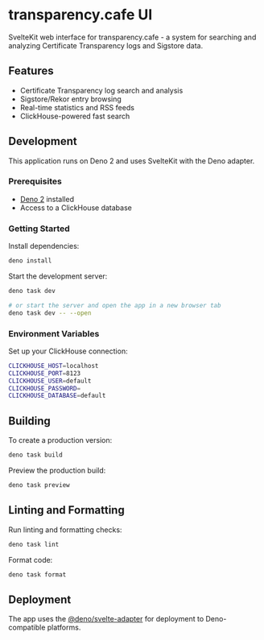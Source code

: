 # transparency.cafe UI

SvelteKit web interface for transparency.cafe - a system for searching and analyzing Certificate Transparency logs and Sigstore data.

## Features

- Certificate Transparency log search and analysis
- Sigstore/Rekor entry browsing
- Real-time statistics and RSS feeds
- ClickHouse-powered fast search

## Development

This application runs on Deno 2 and uses SvelteKit with the Deno adapter.

### Prerequisites

- [Deno 2](https://deno.com/) installed
- Access to a ClickHouse database

### Getting Started

Install dependencies:
```bash
deno install
```

Start the development server:
```bash
deno task dev

# or start the server and open the app in a new browser tab
deno task dev -- --open
```

### Environment Variables

Set up your ClickHouse connection:

```bash
CLICKHOUSE_HOST=localhost
CLICKHOUSE_PORT=8123
CLICKHOUSE_USER=default
CLICKHOUSE_PASSWORD=
CLICKHOUSE_DATABASE=default
```

## Building

To create a production version:

```bash
deno task build
```

Preview the production build:
```bash
deno task preview
```

## Linting and Formatting

Run linting and formatting checks:
```bash
deno task lint
```

Format code:
```bash
deno task format
```

## Deployment

The app uses the [@deno/svelte-adapter](https://github.com/denoland/deno-svelte-adapter) for deployment to Deno-compatible platforms.

